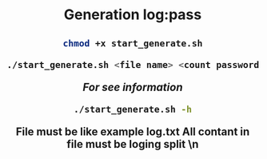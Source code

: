 <h1 align="center">Generation log:pass</h1>
<h2 align="center">

```bash
chmod +x start_generate.sh
```
```bash
./start_generate.sh <file name> <count passwords>
```

*For see information*
```bash
./start_generate.sh -h
```

File must be like example log.txt
All contant in file must be loging split \n

